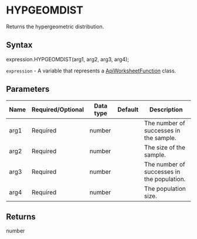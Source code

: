 # HYPGEOMDIST

Returns the hypergeometric distribution.

## Syntax

expression.HYPGEOMDIST(arg1, arg2, arg3, arg4);

`expression` - A variable that represents a [ApiWorksheetFunction](../ApiWorksheetFunction.md) class.

## Parameters

| **Name** | **Required/Optional** | **Data type** | **Default** | **Description** |
| ------------- | ------------- | ------------- | ------------- | ------------- |
| arg1 | Required | number |  | The number of successes in the sample. |
| arg2 | Required | number |  | The size of the sample. |
| arg3 | Required | number |  | The number of successes in the population. |
| arg4 | Required | number |  | The population size. |

## Returns

number